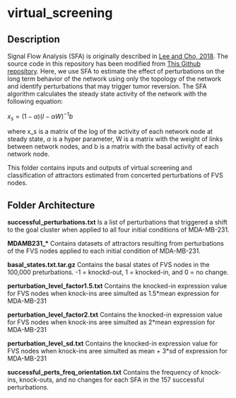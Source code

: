 virtual_screening
=========

## Description

Signal Flow Analysis (SFA) is originally described in [Lee and Cho, 2018](https://www.nature.com/articles/s41598-018-23643-5). The source code in this repository has been modified from [This Github repository](https://github.com/dwgoon/sfa). Here, we use SFA to estimate the effect of perturbations on the long term behavior of the network using only the topology of the network and identify perturbations that may trigger tumor reversion. The SFA algorithm calculates the steady state activity of the network with the following equation:

$x_s= (1-\alpha)(I-\alpha W)^{-1}b$

where x_s is a matrix of the log of the activity of each network node at steady state, $`\alpha`$ is a hyper parameter, W is a matrix with the weight of links between network nodes, and b is a matrix with the basal activity of each network node.

This folder contains inputs and outputs of virtual screening and classification of attractors estimated from concerted perturbations of FVS nodes.

## Folder Architecture

**successful_perturbations.txt** Is a list of perturbations that triggered a shift to the goal cluster when applied to all four initial conditions of MDA-MB-231.

**MDAMB231_\*** Contains datasets of attractors resulting from perturbations of the FVS nodes applied to each initial condition of MDA-MB-231.

**basal_states.txt.tar.gz** Contains the basal states of FVS nodes in the 100,000 preturbations. -1 = knockd-out, 1 = knocked-in, and 0 = no change.

**perturbation_level_factor1.5.txt** Contains the knocked-in expression value for FVS nodes when knock-ins aree simulted as 1.5\*mean expression for MDA-MB-231

**perturbation_level_factor2.txt** Contains the knocked-in expression value for FVS nodes when knock-ins aree simulted as 2\*mean expression for MDA-MB-231

**perturbation_level_sd.txt** Contains the knocked-in expression value for FVS nodes when knock-ins aree simulted as mean + 3\*sd of expression for MDA-MB-231

**successful_perts_freq_orientation.txt** Contains the frequency of knock-ins, knock-outs, and no changes for each SFA in the 157 successful perturbations.


